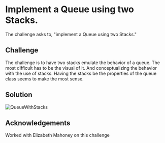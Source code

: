 # Implement a Queue using two Stacks.
The challenge asks to, "implement a Queue using two Stacks."

## Challenge
The challenge is to have two stacks emulate the behavior of a queue. The most difficult has to be the visual of it. And conceptualizing the behavior with the use of stacks. Having the stacks be the properties of the queue class seems to make the most sense.

## Solution
![QueueWithStacks](../../assets/queue_with_stacks.jpg)​

## Acknowledgements
Worked with Elizabeth Mahoney on this challenge
